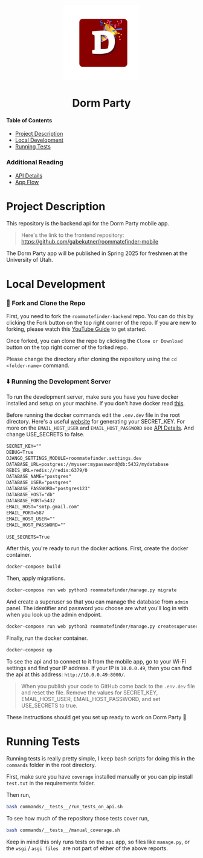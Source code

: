 <div align="center">
  <img src=".github/dormparty-red-app.png" height="200" alt="Dorm Party Icon">
  <h1>Dorm Party</h1>
</div>

#### Table of Contents
* [Project Description](#project-description)
* [Local Development](#local-development)
* [Running Tests](#running-tests)
<!-- * [Contributing Workflows](#contributing)
* [Contact](#contact) -->

### Additional Reading
* [API Details](contributing/API.md)
* [App Flow](contributing/FLOW.md)


# Project Description
This repository is the backend api for the Dorm Party mobile app. 
> Here's the link to the frontend repository: https://github.com/gabekutner/roommatefinder-mobile

The Dorm Party app will be published in Spring 2025 for freshmen at the University of Utah. 

# Local Development
### 🍴 Fork and Clone the Repo

First, you need to fork the `roommatefinder-backend` repo. You can do this by clicking the Fork button on the top right corner of the repo. If you are new to forking, please watch this [YouTube Guide](https://www.youtube.com/watch?v=h8suY-Osn8Q) to get started.

Once forked, you can clone the repo by clicking the `Clone or Download` button on the top right corner of the forked repo. 

Please change the directory after cloning the repository using the `cd <folder-name>` command.

### ⬇️ Running the Development Server
To run the development server, make sure you have you have docker installed and setup on your machine. If you don't have docker read [this](https://docs.docker.com/desktop/).

Before running the docker commands edit the `.env.dev` file in the root directory. Here's a useful [website](https://djecrety.ir/) for generating your SECRET_KEY. For more on the `EMAIL_HOST_USER` and `EMAIL_HOST_PASSWORD` see [API Details](contributing/API.md). And change USE_SECRETS to false.

```.env
SECRET_KEY=""
DEBUG=True
DJANGO_SETTINGS_MODULE=roommatefinder.settings.dev
DATABASE_URL=postgres://myuser:mypassword@db:5432/mydatabase
REDIS_URL=redis://redis:6379/0
DATABASE_NAME="postgres"
DATABASE_USER="postgres"
DATABASE_PASSWORD="postgres123"
DATABASE_HOST="db"
DATABASE_PORT=5432
EMAIL_HOST="smtp.gmail.com"
EMAIL_PORT=587
EMAIL_HOST_USER=""
EMAIL_HOST_PASSWORD=""

USE_SECRETS=True
```



<!-- Keep in mind, if you change anything that is already set, you'll have to find where the variable is used and ensure it doesn't break the code. 

Here's a useful [website](https://djecrety.ir/) for generating your SECRET_KEY. For more on the `EMAIL_HOST_USER` and `EMAIL_HOST_PASSWORD` see [API Details](contributing/API.md). Also, change the `USE_SECRETS` value to False. -->

After this, you're ready to run the docker actions. First, create the docker container.

```bash
docker-compose build
```

Then, apply migrations.

```bash
docker-compose run web python3 roommatefinder/manage.py migrate
```

And create a superuser so that you can manage the database from `admin` panel. The identifier and password you choose are what you'll log in with when you look up the admin endpoint.

```bash
docker-compose run web python3 roommatefinder/manage.py createsuperuser
```

Finally, run the docker container. 

```bash
docker-compose up
```

To see the api and to connect to it from the mobile app, go to your Wi-Fi settings and find your IP address. If your IP is `10.0.0.49`, then you can find the api at this address: `http://10.0.0.49:8000/`.

> When you publish your code to GitHub come back to the `.env.dev` file and reset the file. Remove the values for SECRET_KEY, EMAIL_HOST_USER, EMAIL_HOST_PASSWORD, and set USE_SECRETS to true.

These instructions should get you set up ready to work on Dorm Party 🎉

# Running Tests
Running tests is really pretty simple, I keep bash scripts for doing this in the `commands` folder in the root directory. 

First, make sure you have `coverage` installed manually or you can pip install `test.txt` in the requirements folder.

Then run, 

```bash
bash commands/__tests__/run_tests_on_api.sh
```

To see how much of the repository those tests cover run,

```bash
bash commands/__tests__/manual_coverage.sh
``` 

Keep in mind this only runs tests on the `api` app, so files like `manage.py`, or the `wsgi` / `asgi files ` are not part of either of the above reports.

<!-- # Contributing
Thanks for taking the time, first of all! Second, contributing is really simple. Follow the installation steps and create a pull request. As far as finding issues to work on, issues with the `FirstIssue` label are good for starters. 

Find that here: https://github.com/gabekutner/roommatefinder-backend/labels/FirstIssue

# Contact
If you run into an issue, have a question, or anything else  -->
